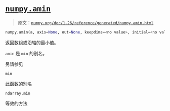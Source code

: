# [`numpy.amin`](https://numpy.org/doc/1.26/reference/generated/numpy.amin.html) 

> 原文：[`numpy.org/doc/1.26/reference/generated/numpy.amin.html`](https://numpy.org/doc/1.26/reference/generated/numpy.amin.html)

```py
numpy.amin(a, axis=None, out=None, keepdims=<no value>, initial=<no value>, where=<no value>)
```

返回数组或沿轴的最小值。

`amin` 是 `min` 的别名。

另请参见

`min` 

此函数的别名

`ndarray.min` 

等效的方法
